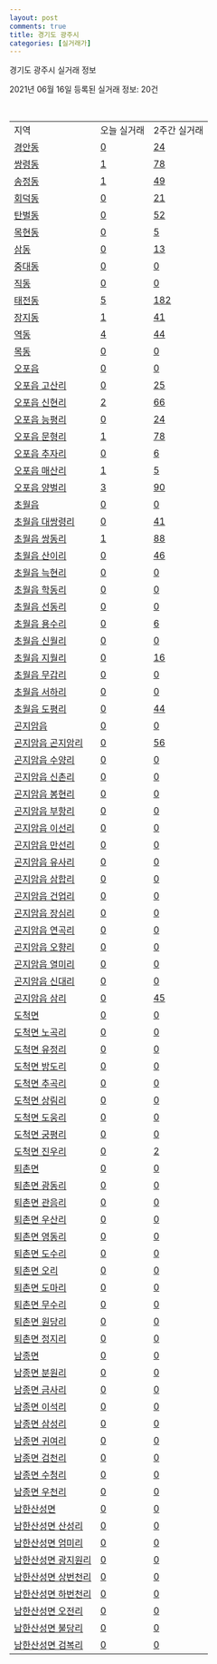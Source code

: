 ```yaml
---
layout: post
comments: true
title: 경기도 광주시
categories: [실거래가]
---
```


경기도 광주시 실거래 정보

2021년 06월 16일 등록된 실거래 정보: 20건

<script type="text/javascript">
  google.charts.load('current', {'packages':['corechart']});
  google.charts.setOnLoadCallback(drawChart);

  function drawChart() {
    var data = google.visualization.arrayToDataTable([['거래일', '매매', '전월세', '전매'], ['2021-02', 0, 25, 0], ['2021-03', 22, 65, 3], ['2021-04', 219, 117, 45], ['2021-05', 299, 181, 48], ['2021-06', 48, 69, 6]]);

    var options = {
      title: '최근 유형별 거래량 추이',
      legend: { position: 'bottom' }
    };

    var chart = new google.visualization.LineChart(document.getElementById('columnchart_material'));
    chart.draw(data, (options));
  }
</script>

<div id="columnchart_material" style="width: 450px; margin-left: -35px"></div>
<br>
<table class="sortable">
  <tr>
    <td>지역</td>
    <td>오늘 실거래</td>
    <td>2주간 실거래</td>
  </tr>

  
  <tr class="item">
    <td><a href="4161010100.html">경안동</a></td>
    <td><a href="4161010100.html">0</a></td>
    <td><a href="4161010100.html">24</a></td>
  </tr>
    

  <tr class="item">
    <td><a href="4161010200.html">쌍령동</a></td>
    <td><a href="4161010200.html">1</a></td>
    <td><a href="4161010200.html">78</a></td>
  </tr>
    

  <tr class="item">
    <td><a href="4161010300.html">송정동</a></td>
    <td><a href="4161010300.html">1</a></td>
    <td><a href="4161010300.html">49</a></td>
  </tr>
    

  <tr class="item">
    <td><a href="4161010400.html">회덕동</a></td>
    <td><a href="4161010400.html">0</a></td>
    <td><a href="4161010400.html">21</a></td>
  </tr>
    

  <tr class="item">
    <td><a href="4161010500.html">탄벌동</a></td>
    <td><a href="4161010500.html">0</a></td>
    <td><a href="4161010500.html">52</a></td>
  </tr>
    

  <tr class="item">
    <td><a href="4161010600.html">목현동</a></td>
    <td><a href="4161010600.html">0</a></td>
    <td><a href="4161010600.html">5</a></td>
  </tr>
    

  <tr class="item">
    <td><a href="4161010700.html">삼동</a></td>
    <td><a href="4161010700.html">0</a></td>
    <td><a href="4161010700.html">13</a></td>
  </tr>
    

  <tr class="item">
    <td><a href="4161010800.html">중대동</a></td>
    <td><a href="4161010800.html">0</a></td>
    <td><a href="4161010800.html">0</a></td>
  </tr>
    

  <tr class="item">
    <td><a href="4161010900.html">직동</a></td>
    <td><a href="4161010900.html">0</a></td>
    <td><a href="4161010900.html">0</a></td>
  </tr>
    

  <tr class="item">
    <td><a href="4161011000.html">태전동</a></td>
    <td><a href="4161011000.html">5</a></td>
    <td><a href="4161011000.html">182</a></td>
  </tr>
    

  <tr class="item">
    <td><a href="4161011100.html">장지동</a></td>
    <td><a href="4161011100.html">1</a></td>
    <td><a href="4161011100.html">41</a></td>
  </tr>
    

  <tr class="item">
    <td><a href="4161011200.html">역동</a></td>
    <td><a href="4161011200.html">4</a></td>
    <td><a href="4161011200.html">44</a></td>
  </tr>
    

  <tr class="item">
    <td><a href="4161011300.html">목동</a></td>
    <td><a href="4161011300.html">0</a></td>
    <td><a href="4161011300.html">0</a></td>
  </tr>
    

  <tr class="item">
    <td><a href="4161025000.html">오포읍</a></td>
    <td><a href="4161025000.html">0</a></td>
    <td><a href="4161025000.html">0</a></td>
  </tr>
    

  <tr class="item">
    <td><a href="4161025021.html">오포읍 고산리</a></td>
    <td><a href="4161025021.html">0</a></td>
    <td><a href="4161025021.html">25</a></td>
  </tr>
    

  <tr class="item">
    <td><a href="4161025022.html">오포읍 신현리</a></td>
    <td><a href="4161025022.html">2</a></td>
    <td><a href="4161025022.html">66</a></td>
  </tr>
    

  <tr class="item">
    <td><a href="4161025023.html">오포읍 능평리</a></td>
    <td><a href="4161025023.html">0</a></td>
    <td><a href="4161025023.html">24</a></td>
  </tr>
    

  <tr class="item">
    <td><a href="4161025024.html">오포읍 문형리</a></td>
    <td><a href="4161025024.html">1</a></td>
    <td><a href="4161025024.html">78</a></td>
  </tr>
    

  <tr class="item">
    <td><a href="4161025025.html">오포읍 추자리</a></td>
    <td><a href="4161025025.html">0</a></td>
    <td><a href="4161025025.html">6</a></td>
  </tr>
    

  <tr class="item">
    <td><a href="4161025026.html">오포읍 매산리</a></td>
    <td><a href="4161025026.html">1</a></td>
    <td><a href="4161025026.html">5</a></td>
  </tr>
    

  <tr class="item">
    <td><a href="4161025027.html">오포읍 양벌리</a></td>
    <td><a href="4161025027.html">3</a></td>
    <td><a href="4161025027.html">90</a></td>
  </tr>
    

  <tr class="item">
    <td><a href="4161025300.html">초월읍</a></td>
    <td><a href="4161025300.html">0</a></td>
    <td><a href="4161025300.html">0</a></td>
  </tr>
    

  <tr class="item">
    <td><a href="4161025321.html">초월읍 대쌍령리</a></td>
    <td><a href="4161025321.html">0</a></td>
    <td><a href="4161025321.html">41</a></td>
  </tr>
    

  <tr class="item">
    <td><a href="4161025322.html">초월읍 쌍동리</a></td>
    <td><a href="4161025322.html">1</a></td>
    <td><a href="4161025322.html">88</a></td>
  </tr>
    

  <tr class="item">
    <td><a href="4161025323.html">초월읍 산이리</a></td>
    <td><a href="4161025323.html">0</a></td>
    <td><a href="4161025323.html">46</a></td>
  </tr>
    

  <tr class="item">
    <td><a href="4161025324.html">초월읍 늑현리</a></td>
    <td><a href="4161025324.html">0</a></td>
    <td><a href="4161025324.html">0</a></td>
  </tr>
    

  <tr class="item">
    <td><a href="4161025325.html">초월읍 학동리</a></td>
    <td><a href="4161025325.html">0</a></td>
    <td><a href="4161025325.html">0</a></td>
  </tr>
    

  <tr class="item">
    <td><a href="4161025326.html">초월읍 선동리</a></td>
    <td><a href="4161025326.html">0</a></td>
    <td><a href="4161025326.html">0</a></td>
  </tr>
    

  <tr class="item">
    <td><a href="4161025327.html">초월읍 용수리</a></td>
    <td><a href="4161025327.html">0</a></td>
    <td><a href="4161025327.html">6</a></td>
  </tr>
    

  <tr class="item">
    <td><a href="4161025328.html">초월읍 신월리</a></td>
    <td><a href="4161025328.html">0</a></td>
    <td><a href="4161025328.html">0</a></td>
  </tr>
    

  <tr class="item">
    <td><a href="4161025329.html">초월읍 지월리</a></td>
    <td><a href="4161025329.html">0</a></td>
    <td><a href="4161025329.html">16</a></td>
  </tr>
    

  <tr class="item">
    <td><a href="4161025330.html">초월읍 무갑리</a></td>
    <td><a href="4161025330.html">0</a></td>
    <td><a href="4161025330.html">0</a></td>
  </tr>
    

  <tr class="item">
    <td><a href="4161025331.html">초월읍 서하리</a></td>
    <td><a href="4161025331.html">0</a></td>
    <td><a href="4161025331.html">0</a></td>
  </tr>
    

  <tr class="item">
    <td><a href="4161025332.html">초월읍 도평리</a></td>
    <td><a href="4161025332.html">0</a></td>
    <td><a href="4161025332.html">44</a></td>
  </tr>
    

  <tr class="item">
    <td><a href="4161025900.html">곤지암읍</a></td>
    <td><a href="4161025900.html">0</a></td>
    <td><a href="4161025900.html">0</a></td>
  </tr>
    

  <tr class="item">
    <td><a href="4161025921.html">곤지암읍 곤지암리</a></td>
    <td><a href="4161025921.html">0</a></td>
    <td><a href="4161025921.html">56</a></td>
  </tr>
    

  <tr class="item">
    <td><a href="4161025922.html">곤지암읍 수양리</a></td>
    <td><a href="4161025922.html">0</a></td>
    <td><a href="4161025922.html">0</a></td>
  </tr>
    

  <tr class="item">
    <td><a href="4161025923.html">곤지암읍 신촌리</a></td>
    <td><a href="4161025923.html">0</a></td>
    <td><a href="4161025923.html">0</a></td>
  </tr>
    

  <tr class="item">
    <td><a href="4161025924.html">곤지암읍 봉현리</a></td>
    <td><a href="4161025924.html">0</a></td>
    <td><a href="4161025924.html">0</a></td>
  </tr>
    

  <tr class="item">
    <td><a href="4161025925.html">곤지암읍 부항리</a></td>
    <td><a href="4161025925.html">0</a></td>
    <td><a href="4161025925.html">0</a></td>
  </tr>
    

  <tr class="item">
    <td><a href="4161025926.html">곤지암읍 이선리</a></td>
    <td><a href="4161025926.html">0</a></td>
    <td><a href="4161025926.html">0</a></td>
  </tr>
    

  <tr class="item">
    <td><a href="4161025927.html">곤지암읍 만선리</a></td>
    <td><a href="4161025927.html">0</a></td>
    <td><a href="4161025927.html">0</a></td>
  </tr>
    

  <tr class="item">
    <td><a href="4161025928.html">곤지암읍 유사리</a></td>
    <td><a href="4161025928.html">0</a></td>
    <td><a href="4161025928.html">0</a></td>
  </tr>
    

  <tr class="item">
    <td><a href="4161025929.html">곤지암읍 삼합리</a></td>
    <td><a href="4161025929.html">0</a></td>
    <td><a href="4161025929.html">0</a></td>
  </tr>
    

  <tr class="item">
    <td><a href="4161025930.html">곤지암읍 건업리</a></td>
    <td><a href="4161025930.html">0</a></td>
    <td><a href="4161025930.html">0</a></td>
  </tr>
    

  <tr class="item">
    <td><a href="4161025931.html">곤지암읍 장심리</a></td>
    <td><a href="4161025931.html">0</a></td>
    <td><a href="4161025931.html">0</a></td>
  </tr>
    

  <tr class="item">
    <td><a href="4161025932.html">곤지암읍 연곡리</a></td>
    <td><a href="4161025932.html">0</a></td>
    <td><a href="4161025932.html">0</a></td>
  </tr>
    

  <tr class="item">
    <td><a href="4161025933.html">곤지암읍 오향리</a></td>
    <td><a href="4161025933.html">0</a></td>
    <td><a href="4161025933.html">0</a></td>
  </tr>
    

  <tr class="item">
    <td><a href="4161025934.html">곤지암읍 열미리</a></td>
    <td><a href="4161025934.html">0</a></td>
    <td><a href="4161025934.html">0</a></td>
  </tr>
    

  <tr class="item">
    <td><a href="4161025935.html">곤지암읍 신대리</a></td>
    <td><a href="4161025935.html">0</a></td>
    <td><a href="4161025935.html">0</a></td>
  </tr>
    

  <tr class="item">
    <td><a href="4161025936.html">곤지암읍 삼리</a></td>
    <td><a href="4161025936.html">0</a></td>
    <td><a href="4161025936.html">45</a></td>
  </tr>
    

  <tr class="item">
    <td><a href="4161033000.html">도척면</a></td>
    <td><a href="4161033000.html">0</a></td>
    <td><a href="4161033000.html">0</a></td>
  </tr>
    

  <tr class="item">
    <td><a href="4161033021.html">도척면 노곡리</a></td>
    <td><a href="4161033021.html">0</a></td>
    <td><a href="4161033021.html">0</a></td>
  </tr>
    

  <tr class="item">
    <td><a href="4161033022.html">도척면 유정리</a></td>
    <td><a href="4161033022.html">0</a></td>
    <td><a href="4161033022.html">0</a></td>
  </tr>
    

  <tr class="item">
    <td><a href="4161033023.html">도척면 방도리</a></td>
    <td><a href="4161033023.html">0</a></td>
    <td><a href="4161033023.html">0</a></td>
  </tr>
    

  <tr class="item">
    <td><a href="4161033024.html">도척면 추곡리</a></td>
    <td><a href="4161033024.html">0</a></td>
    <td><a href="4161033024.html">0</a></td>
  </tr>
    

  <tr class="item">
    <td><a href="4161033025.html">도척면 상림리</a></td>
    <td><a href="4161033025.html">0</a></td>
    <td><a href="4161033025.html">0</a></td>
  </tr>
    

  <tr class="item">
    <td><a href="4161033026.html">도척면 도웅리</a></td>
    <td><a href="4161033026.html">0</a></td>
    <td><a href="4161033026.html">0</a></td>
  </tr>
    

  <tr class="item">
    <td><a href="4161033027.html">도척면 궁평리</a></td>
    <td><a href="4161033027.html">0</a></td>
    <td><a href="4161033027.html">0</a></td>
  </tr>
    

  <tr class="item">
    <td><a href="4161033028.html">도척면 진우리</a></td>
    <td><a href="4161033028.html">0</a></td>
    <td><a href="4161033028.html">2</a></td>
  </tr>
    

  <tr class="item">
    <td><a href="4161034000.html">퇴촌면</a></td>
    <td><a href="4161034000.html">0</a></td>
    <td><a href="4161034000.html">0</a></td>
  </tr>
    

  <tr class="item">
    <td><a href="4161034021.html">퇴촌면 광동리</a></td>
    <td><a href="4161034021.html">0</a></td>
    <td><a href="4161034021.html">0</a></td>
  </tr>
    

  <tr class="item">
    <td><a href="4161034022.html">퇴촌면 관음리</a></td>
    <td><a href="4161034022.html">0</a></td>
    <td><a href="4161034022.html">0</a></td>
  </tr>
    

  <tr class="item">
    <td><a href="4161034023.html">퇴촌면 우산리</a></td>
    <td><a href="4161034023.html">0</a></td>
    <td><a href="4161034023.html">0</a></td>
  </tr>
    

  <tr class="item">
    <td><a href="4161034024.html">퇴촌면 영동리</a></td>
    <td><a href="4161034024.html">0</a></td>
    <td><a href="4161034024.html">0</a></td>
  </tr>
    

  <tr class="item">
    <td><a href="4161034025.html">퇴촌면 도수리</a></td>
    <td><a href="4161034025.html">0</a></td>
    <td><a href="4161034025.html">0</a></td>
  </tr>
    

  <tr class="item">
    <td><a href="4161034026.html">퇴촌면 오리</a></td>
    <td><a href="4161034026.html">0</a></td>
    <td><a href="4161034026.html">0</a></td>
  </tr>
    

  <tr class="item">
    <td><a href="4161034027.html">퇴촌면 도마리</a></td>
    <td><a href="4161034027.html">0</a></td>
    <td><a href="4161034027.html">0</a></td>
  </tr>
    

  <tr class="item">
    <td><a href="4161034028.html">퇴촌면 무수리</a></td>
    <td><a href="4161034028.html">0</a></td>
    <td><a href="4161034028.html">0</a></td>
  </tr>
    

  <tr class="item">
    <td><a href="4161034029.html">퇴촌면 원당리</a></td>
    <td><a href="4161034029.html">0</a></td>
    <td><a href="4161034029.html">0</a></td>
  </tr>
    

  <tr class="item">
    <td><a href="4161034030.html">퇴촌면 정지리</a></td>
    <td><a href="4161034030.html">0</a></td>
    <td><a href="4161034030.html">0</a></td>
  </tr>
    

  <tr class="item">
    <td><a href="4161035000.html">남종면</a></td>
    <td><a href="4161035000.html">0</a></td>
    <td><a href="4161035000.html">0</a></td>
  </tr>
    

  <tr class="item">
    <td><a href="4161035021.html">남종면 분원리</a></td>
    <td><a href="4161035021.html">0</a></td>
    <td><a href="4161035021.html">0</a></td>
  </tr>
    

  <tr class="item">
    <td><a href="4161035022.html">남종면 금사리</a></td>
    <td><a href="4161035022.html">0</a></td>
    <td><a href="4161035022.html">0</a></td>
  </tr>
    

  <tr class="item">
    <td><a href="4161035023.html">남종면 이석리</a></td>
    <td><a href="4161035023.html">0</a></td>
    <td><a href="4161035023.html">0</a></td>
  </tr>
    

  <tr class="item">
    <td><a href="4161035024.html">남종면 삼성리</a></td>
    <td><a href="4161035024.html">0</a></td>
    <td><a href="4161035024.html">0</a></td>
  </tr>
    

  <tr class="item">
    <td><a href="4161035025.html">남종면 귀여리</a></td>
    <td><a href="4161035025.html">0</a></td>
    <td><a href="4161035025.html">0</a></td>
  </tr>
    

  <tr class="item">
    <td><a href="4161035026.html">남종면 검천리</a></td>
    <td><a href="4161035026.html">0</a></td>
    <td><a href="4161035026.html">0</a></td>
  </tr>
    

  <tr class="item">
    <td><a href="4161035027.html">남종면 수청리</a></td>
    <td><a href="4161035027.html">0</a></td>
    <td><a href="4161035027.html">0</a></td>
  </tr>
    

  <tr class="item">
    <td><a href="4161035028.html">남종면 우천리</a></td>
    <td><a href="4161035028.html">0</a></td>
    <td><a href="4161035028.html">0</a></td>
  </tr>
    

  <tr class="item">
    <td><a href="4161037000.html">남한산성면</a></td>
    <td><a href="4161037000.html">0</a></td>
    <td><a href="4161037000.html">0</a></td>
  </tr>
    

  <tr class="item">
    <td><a href="4161037021.html">남한산성면 산성리</a></td>
    <td><a href="4161037021.html">0</a></td>
    <td><a href="4161037021.html">0</a></td>
  </tr>
    

  <tr class="item">
    <td><a href="4161037022.html">남한산성면 엄미리</a></td>
    <td><a href="4161037022.html">0</a></td>
    <td><a href="4161037022.html">0</a></td>
  </tr>
    

  <tr class="item">
    <td><a href="4161037023.html">남한산성면 광지원리</a></td>
    <td><a href="4161037023.html">0</a></td>
    <td><a href="4161037023.html">0</a></td>
  </tr>
    

  <tr class="item">
    <td><a href="4161037024.html">남한산성면 상번천리</a></td>
    <td><a href="4161037024.html">0</a></td>
    <td><a href="4161037024.html">0</a></td>
  </tr>
    

  <tr class="item">
    <td><a href="4161037025.html">남한산성면 하번천리</a></td>
    <td><a href="4161037025.html">0</a></td>
    <td><a href="4161037025.html">0</a></td>
  </tr>
    

  <tr class="item">
    <td><a href="4161037026.html">남한산성면 오전리</a></td>
    <td><a href="4161037026.html">0</a></td>
    <td><a href="4161037026.html">0</a></td>
  </tr>
    

  <tr class="item">
    <td><a href="4161037027.html">남한산성면 불당리</a></td>
    <td><a href="4161037027.html">0</a></td>
    <td><a href="4161037027.html">0</a></td>
  </tr>
    

  <tr class="item">
    <td><a href="4161037028.html">남한산성면 검복리</a></td>
    <td><a href="4161037028.html">0</a></td>
    <td><a href="4161037028.html">0</a></td>
  </tr>
    


</table>


    